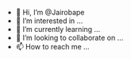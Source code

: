 - 👋 Hi, I’m @Jairobape
- 👀 I’m interested in ...
- 🌱 I’m currently learning ...
- 💞️ I’m looking to collaborate on ...
- 📫 How to reach me ...

<!---
Jairobape/Jairobape is a ✨ special ✨ repository because its `README.md` (this file) appears on your GitHub profile.
You can click the Preview link to take a look at your changes.
--->
